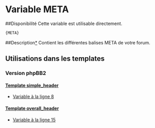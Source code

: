 # Variable META

##Disponibilité
Cette variable est utilisable directement.

```html
{META}
```

##Description[*](https://fa-tvars.appspot.com/var/META)
Contient les différentes balises META de votre forum.

## Utilisations dans les templates

### Version phpBB2

#### [Template simple_header](subsilver/simple_header.md#readme)
* [Variable &agrave; la ligne 8](../subsilver/simple_header.tpl#L8)

#### [Template overall_header](subsilver/overall_header.md#readme)
* [Variable &agrave; la ligne 15](../subsilver/overall_header.tpl#L15)